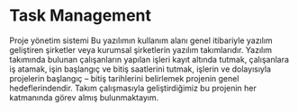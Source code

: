# Task Management
Proje yönetim sistemi
Bu yazılımın kullanım alanı genel itibariyle yazılım geliştiren şirketler veya kurumsal şirketlerin yazılım takımlarıdır. Yazılım takımında bulunan çalışanların yapılan işleri kayıt altında tutmak, çalışanlara iş atamak, işin başlangıç ve bitiş saatlerini tutmak, işlerin ve dolayısıyla projelerin başlangıç – bitiş tarihlerini belirlemek projenin genel hedeflerindendir. Takım çalışmasıyla geliştirdiğimiz bu projenin her katmanında görev almış bulunmaktayım.
